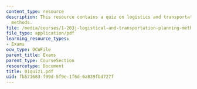 ```yaml
---
content_type: resource
description: This resource contains a quiz on logistics and transportation planning
  methods.
file: /media/courses/1-203j-logistical-and-transportation-planning-methods-fall-2006/fb571683f99d5f9e1f6d6a839fbd727f_01quiz1.pdf
file_type: application/pdf
learning_resource_types:
- Exams
ocw_type: OCWFile
parent_title: Exams
parent_type: CourseSection
resourcetype: Document
title: 01quiz1.pdf
uid: fb571683-f99d-5f9e-1f6d-6a839fbd727f
---
```

